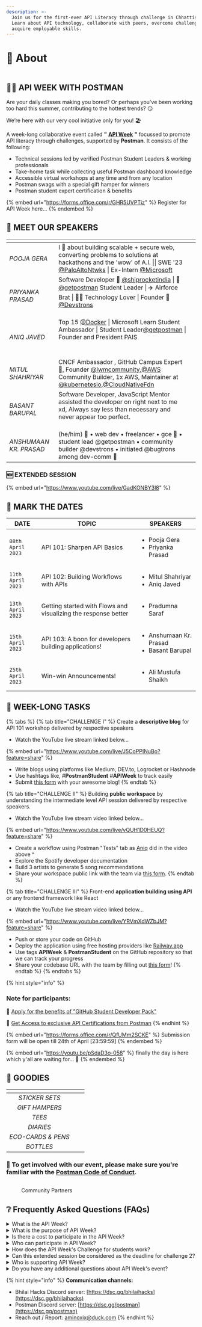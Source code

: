 ```yaml
---
description: >-
  Join us for the first-ever API Literacy through challenge in Chhattisgarh!
  Learn about API technology, collaborate with peers, overcome challenges, and
  acquire employable skills.
---
```


# 🧡 About

<figure><img src=".gitbook/assets/api week op.png" alt=""><figcaption></figcaption></figure>

## 🧑‍🚀 **API WEEK WITH POSTMAN**

Are your daily classes making you bored? Or perhaps you've been working too hard this summer, contributing to the hottest trends? 😏

We’re here with our very cool initiative only for you! 🏖

A week-long collaborative event called **"** [**API Week**](https://forms.office.com/r/GHR5UVPTiz) **"** focussed to promote API literacy through challenges, supported by **Postman**. It consists of the following:

* Technical sessions led by verified Postman Student Leaders & working professionals
* Take-home task while collecting useful Postman dashboard knowledge
* Accessible virtual workshops at any time and from any location
* Postman swags with a special gift hamper for winners&#x20;
* Postman student expert certification & benefits

{% embed url="https://forms.office.com/r/GHR5UVPTiz" %}
Register for API Week here...
{% endembed %}

## 🤝 MEET OUR SPEAKERS

<table data-view="cards"><thead><tr><th></th><th></th><th></th></tr></thead><tbody><tr><td><em>POOJA GERA</em></td><td>I 🧵 about building scalable + secure web, converting problems to solutions at hackathons and the 'wow' of A.I. || SWE '23 <a href="https://twitter.com/PaloAltoNtwks">@PaloAltoNtwks</a> | Ex-Intern <a href="https://twitter.com/Microsoft">@Microsoft</a><br></td><td><img src=".gitbook/assets/image (23).png" alt=""></td></tr><tr><td><em>PRIYANKA PRASAD</em></td><td>Software Developer 💜 <a href="https://twitter.com/shiprocketindia">@shiprocketindia</a> | 🧡 <a href="https://twitter.com/getpostman">@getpostman</a> Student Leader | ✈️ Airforce Brat | 👩‍💻 Technology Lover | Founder 💙 <a href="https://twitter.com/Devstrons">@Devstrons</a><br><br></td><td><img src=".gitbook/assets/image (9).png" alt=""></td></tr><tr><td><em>ANIQ JAVED</em></td><td>Top 15 <a href="https://twitter.com/Docker">@Docker</a> | Microsoft Learn Student Ambassador | Student Leader<a href="https://twitter.com/getpostman">@getpostman</a> | Founder and President PAIS<br><br><br></td><td><img src=".gitbook/assets/image (66).png" alt=""></td></tr><tr><td><em>MITUL SHAHRIYAR</em></td><td>CNCF Ambassador , GitHub Campus Expert 🚩, Founder <a href="https://twitter.com/lwmcommunity">@lwmcommunity</a>,<a href="https://twitter.com/AWS">@AWS</a> Community Builder, 1x AWS, Maintainer at <a href="https://twitter.com/kubernetesio">@kubernetesio</a>,<a href="https://twitter.com/CloudNativeFdn">@CloudNativeFdn</a></td><td><img src=".gitbook/assets/image (35).png" alt=""></td></tr><tr><td><em>BASANT BARUPAL</em></td><td>Software Developer, JavaScript Mentor assisted the developer on right next to me xd, Always say less than necessary and never appear too perfect.<br><br></td><td><img src=".gitbook/assets/image (82).png" alt=""></td></tr><tr><td><em>ANSHUMAAN KR. PRASAD</em></td><td>(he/him) 🌙 • web dev • freelancer • gce 🚩 • student lead @getpostman • community builder @devstrons • initiated @bugtrons among dev-comm 🚀<br></td><td><img src=".gitbook/assets/image (80).png" alt=""></td></tr></tbody></table>

### 🆕 EXTENDED SESSION

{% embed url="https://www.youtube.com/live/GadKONBY3l8" %}

## 📅 **MARK THE DATES**

| DATE              | TOPIC                                                          | SPEAKERS                                                      |
| ----------------- | -------------------------------------------------------------- | ------------------------------------------------------------- |
| `08th April 2023` | API 101: Sharpen API Basics                                    | <ul><li>Pooja Gera</li><li>Priyanka Prasad</li></ul>          |
| `11th April 2023` | API 102: Building Workflows with APIs                          | <ul><li>Mitul Shahriyar</li><li>Aniq Javed</li></ul>          |
| `13th April 2023` | Getting started with Flows and visualizing the response better | <ul><li>Pradumna Saraf</li></ul>                              |
| `15th April 2023` | API 103: A boon for developers building applications!          | <ul><li>Anshumaan Kr. Prasad</li><li>Basant Barupal</li></ul> |
| `25th April 2023` | Win-win Announcements!                                         | <ul><li>Ali Mustufa Shaikh</li></ul>                          |

&#x20;

## 💪 WEEK-LONG TASKS

{% tabs %}
{% tab title="CHALLENGE I" %}
Create a **descriptive blog** for API 101 workshop delivered by respective speakers

* Watch the YouTube live stream linked below...

{% embed url="https://www.youtube.com/live/J5CoPPINuBo?feature=share" %}

* Write blogs using platforms like Medium, DEV.to, Logrocket or Hashnode
* Use hashtags like, #**PostmanStudent** #**APIWeek** to track easily
* Submit [this form](https://forms.office.com/r/QfUMm2SCKE) with your awesome blog!
{% endtab %}

{% tab title="CHALLENGE II" %}
Building **public workspace** by understanding the intermediate level API session delivered by respective speakers.

* Watch the YouTube live stream video linked below...

{% embed url="https://www.youtube.com/live/vQUH1D0HEUQ?feature=share" %}

* Create a workflow using Postman "Tests" tab as [Aniq](https://twitter.com/aniq\_javed) did in the video above ^
* Explore the Spotify developer documentation
* Build 3 artists to generate 5 song recommendations
* Share your workspace public link with the team via [this form](https://forms.office.com/r/QfUMm2SCKE).
{% endtab %}

{% tab title="CHALLENGE III" %}
Front-end **application building using API** or any frontend framework like React

* Watch the YouTube live stream video linked below...

{% embed url="https://www.youtube.com/live/YRVmXdWZbJM?feature=share" %}

* Push or store your code on GitHub
* Deploy the application using free hosting providers like [Railway.app](https://railway.app/)
* Use tags **APIWeek** & **PostmanStudent** on the GitHub repository so that we can track your progress
* Share your codebase URL with the team by filling out [this form](https://forms.office.com/r/QfUMm2SCKE)!
{% endtab %}
{% endtabs %}

{% hint style="info" %}
### Note for participants:

🔗 [Apply for the benefits of "GitHub Student Developer Pack"](https://education.github.com/benefits?utm\_source=2023-04-08-APIWEEK)

🔗 [Get Access to exclusive API Certifications from Postman](https://shorturl.at/jqIL7)
{% endhint %}



{% embed url="https://forms.office.com/r/QfUMm2SCKE" %}
Submission form will be open till 24th of April \[23:59:59]
{% endembed %}



{% embed url="https://youtu.be/pSdaD3o-058" %}
finally the day is here which y'all are waiting for... :tada:
{% endembed %}

## 🎁 GOODIES&#x20;

<table data-view="cards"><thead><tr><th align="center"></th><th align="center"></th><th></th></tr></thead><tbody><tr><td align="center"><em>STICKER SETS</em></td><td align="center"><img src=".gitbook/assets/image (15).png" alt=""></td></tr><tr><td align="center"><em>GIFT HAMPERS</em></td><td align="center"><img src=".gitbook/assets/image (60).png" alt=""></td></tr><tr><td align="center"><em>TEES</em></td><td align="center"><img src=".gitbook/assets/image (70).png" alt=""></td></tr><tr><td align="center"><em>DIARIES</em></td><td align="center"><img src=".gitbook/assets/Group 2.png" alt=""></td></tr><tr><td align="center"><em>ECO-CARDS &#x26; PENS</em></td><td><img src=".gitbook/assets/image (44).png" alt=""></td></tr><tr><td align="center"><em>BOTTLES</em></td><td align="center"><img src=".gitbook/assets/image (50).png" alt=""></td></tr></tbody></table>

### 🎈 To get involved with our event, please make sure you're familiar with the [Postman Code of Conduct](https://www.postman.com/legal/events-code-of-conduct/).

<figure><img src=".gitbook/assets/Group 20.png" alt=""><figcaption><p>Community Partners</p></figcaption></figure>

## ❔ Frequently Asked Questions (FAQs)

<details>

<summary>What is the API Week?</summary>

API Week is a virtual event that spans a week and is backed by Postman. The sessions will be led by Postman Student Leaders and professionals in the industry.

</details>

<details>

<summary>What is the purpose of API Week?</summary>

The purpose of API Week is to promote API literacy among students through a series of challenges that provide hands-on experience and practical applications for APIs. The goal is to help students become more proficient in using APIs and to prepare them for future careers in technology.

</details>

<details>

<summary>Is there a cost to participate in the API Week?</summary>

No, there is no cost to participate in API Week as it is a free virtual event.

</details>

<details>

<summary>Who can participate in API Week?</summary>

API Week is open to all students who are interested in learning about APIs and their applications.

</details>

<details>

<summary>How does the API Week's Challenge for students work?</summary>

During API Week's Challenge, students are required to undertake various activities that involve experimenting with APIs and Postman workspaces to improve their skills. Students are required to finish the challenges before the upcoming event date to be eligible to participate in the final event (except in the case of an extended session). However, the deadline for the final challenge submission is April 22nd.

</details>

<details>

<summary>Can this extended session be considered as the deadline for challenge 2?</summary>

TLDR; No, this is a special session aimed at helping those who are beginners and transitioning to the intermediate level. It is focused on providing a deeper understanding of the topic and is not a deadline for challenge 2. Nevertheless, it assists you in coping with difficulties.

</details>

<details>

<summary>Who is supporting API Week?</summary>

API Week is supported by Postman, a collaboration platform for API development.

</details>

<details>

<summary>Do you have any additional questions about API Week's event?</summary>

If you have any further queries regarding API Week's event, please feel free to reach out to the organizers through their contact details provided below.

</details>



{% hint style="info" %}
**Communication channels:**

* Bhilai Hacks Discord server: [https://dsc.gg/bhilaihacks](https://dsc.gg/bhilaihacks)
* Postman Discord server: [https://dsc.gg/postman](https://dsc.gg/postman)
* Reach out / Report: [aminoxix@duck.com](mailto:aminoxix@duck.com)
{% endhint %}

